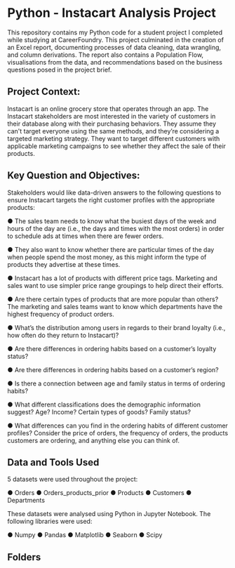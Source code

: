 # Python - Instacart Analysis Project
This repository contains my Python code for a student project I completed while studying at CareerFoundry. This project culminated in the creation of an Excel report, documenting processes of data cleaning, data wrangling, and column derivations. The report also contains a Population Flow, visualisations from the data, and recommendations based on the business questions posed in the project brief.

## Project Context:
Instacart is an online grocery store that operates through an app. The Instacart stakeholders are most interested in the variety of customers in their database along with their purchasing behaviors. They assume they can't target everyone using the same methods, and they’re considering a targeted marketing strategy. They want to target different customers with applicable marketing campaigns to see whether they affect the sale of their products.

## Key Question and Objectives:
Stakeholders would like data-driven answers to the following questions to ensure Instacart targets the right customer profiles with the appropriate products:

● The sales team needs to know what the busiest days of the week and hours of the day are (i.e., the days and times with the most orders) in order to schedule ads at times when there are fewer orders.

● They also want to know whether there are particular times of the day when people spend the most money, as this might inform the type of products they advertise at these times.

● Instacart has a lot of products with different price tags. Marketing and sales want to use simpler price range groupings to help direct their efforts.

● Are there certain types of products that are more popular than others? The marketing and sales teams want to know which departments have the highest frequency of product orders.

● What’s the distribution among users in regards to their brand loyalty (i.e., how often do they return to Instacart)?

● Are there differences in ordering habits based on a customer’s loyalty status?

● Are there differences in ordering habits based on a customer’s region?

● Is there a connection between age and family status in terms of ordering habits?

● What different classifications does the demographic information suggest? Age? Income? Certain types of goods? Family status?

● What differences can you find in the ordering habits of different customer profiles? Consider the price of orders, the frequency of orders, the products customers are ordering, and anything else you can think of.

## Data and Tools Used
5 datasets were used throughout the project:

● Orders
● Orders_products_prior
● Products
● Customers
● Departments

These datasets were analysed using Python in Jupyter Notebook. The following libraries were used:

● Numpy
● Pandas
● Matplotlib
● Seaborn
● Scipy

## Folders
